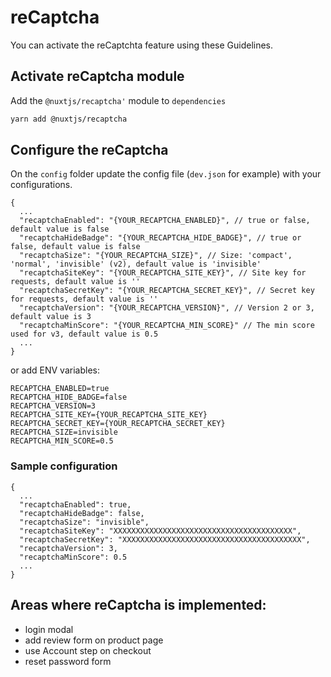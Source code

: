 # reCaptcha

You can activate the reCaptchta feature using these Guidelines.

## Activate reCaptcha module

Add the `@nuxtjs/recaptcha'` module to `dependencies`

```bash
yarn add @nuxtjs/recaptcha
```

## Configure the reCaptcha

On the `config` folder update the config file (`dev.json` for example) with your configurations.

```json5
{
  ...
  "recaptchaEnabled": "{YOUR_RECAPTCHA_ENABLED}", // true or false, default value is false
  "recaptchaHideBadge": "{YOUR_RECAPTCHA_HIDE_BADGE}", // true or false, default value is false
  "recaptchaSize": "{YOUR_RECAPTCHA_SIZE}", // Size: 'compact', 'normal', 'invisible' (v2), default value is 'invisible'
  "recaptchaSiteKey": "{YOUR_RECAPTCHA_SITE_KEY}", // Site key for requests, default value is ''
  "recaptchaSecretKey": "{YOUR_RECAPTCHA_SECRET_KEY}", // Secret key for requests, default value is ''
  "recaptchaVersion": "{YOUR_RECAPTCHA_VERSION}", // Version 2 or 3, default value is 3
  "recaptchaMinScore": "{YOUR_RECAPTCHA_MIN_SCORE}" // The min score used for v3, default value is 0.5
  ...
}
```

or add ENV variables:
```
RECAPTCHA_ENABLED=true
RECAPTCHA_HIDE_BADGE=false
RECAPTCHA_VERSION=3
RECAPTCHA_SITE_KEY={YOUR_RECAPTCHA_SITE_KEY}
RECAPTCHA_SECRET_KEY={YOUR_RECAPTCHA_SECRET_KEY}
RECAPTCHA_SIZE=invisible
RECAPTCHA_MIN_SCORE=0.5
```

### Sample configuration

```json5
{
  ...
  "recaptchaEnabled": true,
  "recaptchaHideBadge": false,
  "recaptchaSize": "invisible",
  "recaptchaSiteKey": "XXXXXXXXXXXXXXXXXXXXXXXXXXXXXXXXXXXXXXXX",
  "recaptchaSecretKey": "XXXXXXXXXXXXXXXXXXXXXXXXXXXXXXXXXXXXXXXX",
  "recaptchaVersion": 3,
  "recaptchaMinScore": 0.5
  ...
}
```

## Areas where reCaptcha is implemented:
- login modal
- add review form on product page
- use Account step on checkout
- reset password form
